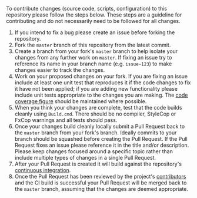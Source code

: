 To contribute changes (source code, scripts, configuration) to this repository please follow the steps below. These steps are a guideline for contributing and do not necessarily need to be followed for all changes.

 1. If you intend to fix a bug please create an issue before forking the repository.
 1. Fork the ```master``` branch of this repository from the latest commit.
 1. Create a branch from your fork's ```master``` branch to help isolate your changes from any further work on ```master```. If fixing an issue try to reference its name in your branch name (e.g. ```issue-123```) to make changes easier to track the changes.
 1. Work on your proposed changes on your fork. If you are fixing an issue include at least one unit test that reproduces it if the code changes to fix it have not been applied; if you are adding new functionality please include unit tests appropriate to the changes you are making. The [code coverage figure](https://coveralls.io/r/martincostello/nugetpackagestidier) should be maintained where possible.
 1. When you think your changes are complete, test that the code builds cleanly using ```Build.cmd```. There should be no compiler, StyleCop or FxCop warnings and all tests should pass.
 1. Once your changes build cleanly locally submit a Pull Request back to the ```master``` branch from your fork's branch. Ideally commits to your branch should be squashed before creating the Pull Request. If the Pull Request fixes an issue please reference it in the title and/or description. Please keep changes focused around a specific topic rather than include multiple types of changes in a single Pull Request.
 1. After your Pull Request is created it will build against the repository's [continuous integration](https://ci.appveyor.com/project/martincostello/nugetpackagestidier).
 1. Once the Pull Request has been reviewed by the project's [contributors](https://github.com/martincostello/nugetpackagestidier/graphs/contributors) and the CI build is successful your Pull Request will be merged back to the ```master``` branch, assuming that the changes are deemed appropriate.      
